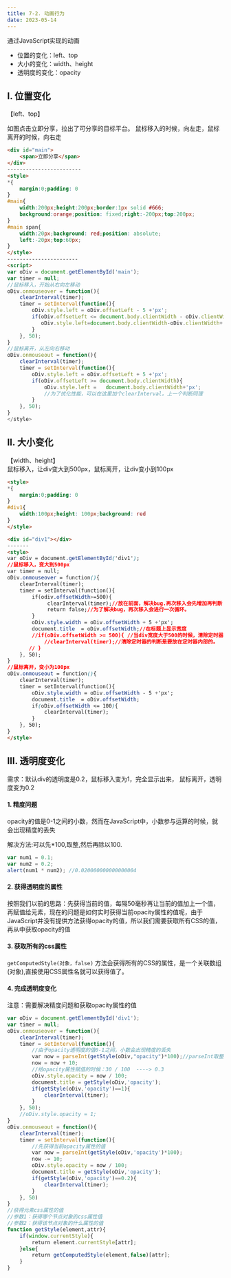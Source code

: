 ```yaml
---
title: 7-2. 动画行为
date: 2023-05-14
---
```

通过JavaScript实现的动画
- 位置的变化：left、top
- 大小的变化：width、height
- 透明度的变化：opacity

## Ⅰ. 位置变化
【left、top】

如图点击立即分享，拉出了可分享的目标平台。
鼠标移入的时候，向左走，鼠标离开的时候，向右走
```html
<div id="main">
    <span>立即分享</span>
</div>
------------------------
<style>
*{
    margin:0;padding: 0
}
#main{
    width:200px;height:200px;border:1px solid #666;
    background:orange;position: fixed;right:-200px;top:200px;
}
#main span{
    width:20px;background: red;position: absolute;
    left:-20px;top:60px;
}
</style>
-----------------------
<script>
var oDiv = document.getElementById('main');
var timer = null;
//鼠标移入，开始从右向左移动
oDiv.onmouseover = function(){
    clearInterval(timer);
    timer = setInterval(function(){
        oDiv.style.left = oDiv.offsetLeft - 5 +'px';
        if(oDiv.offsetLeft <= document.body.clientWidth - oDiv.clientWidth){
           oDiv.style.left=document.body.clientWidth-oDiv.clientWidth+'px';
        }
    }, 50);
}
//鼠标离开，从左向右移动
oDiv.onmouseout = function(){
    clearInterval(timer);
    timer = setInterval(function(){
        oDiv.style.left = oDiv.offsetLeft + 5 +'px';
        if(oDiv.offsetLeft >= document.body.clientWidth){
            oDiv.style.left =   document.body.clientWidth+'px';
            //为了优化性能，可以在这里加个clearInterval。上一个判断同理
        }
    }, 50);
}
</style>
```


## Ⅱ. 大小变化
【width、height】  
鼠标移入，让div变大到500px，鼠标离开，让div变小到100px
```html
<style>
*{
    margin:0;padding: 0
}
#div1{
    width:100px;height: 100px;background: red
}
</style>

<div id="div1"></div>
-------
<style>
var oDiv = document.getElementById('div1');
//鼠标移入，变大到500px
var timer = null;
oDiv.onmouseover = function(){
    clearInterval(timer);
    timer = setInterval(function(){
        if(odiv.offsetWidth>=500){
             clearInterval(timer);//放在前面，解决bug.再次移入会先增加再判断
             return false;//为了解决bug，再次移入会进行一次循环。
        }   
        oDiv.style.width = oDiv.offsetWidth + 5 +'px';
        document.title  = oDiv.offsetWidth;//在标题上显示宽度
        //if(oDiv.offsetWidth >= 500){ //当div宽度大于500的时候，清除定时器
        	//clearInterval(timer);//清除定时器的判断是要放在定时器内部的。
       // }
    }, 50);
}
//鼠标离开，变小为100px
oDiv.onmouseout = function(){
    clearInterval(timer);
    timer = setInterval(function(){
        oDiv.style.width = oDiv.offsetWidth - 5 +'px';
        document.title  = oDiv.offsetWidth;
        if(oDiv.offsetWidth <= 100){
        	clearInterval(timer);
        }
    }, 50);
}
</style>
```

## Ⅲ. 透明度变化
需求：默认div的透明度是0.2，鼠标移入变为1，完全显示出来， 鼠标离开，透明度变为0.2

#### 1. 精度问题
opacity的值是0-1之间的小数，然而在JavaScript中，小数参与运算的时候，就会出现精度的丢失

解决方法:可以先*100,取整,然后再除以100.
```js
var num1 = 0.1;
var num2 = 0.2;
alert(num1 * num2); //0.020000000000000004
```

#### 2. 获得透明度的属性
按照我们以前的思路：先获得当前的值，每隔50毫秒再让当前的值加上一个值，再赋值给元素，现在的问题是如何实时获得当前opacity属性的值呢，由于JavaScript并没有提供方法获得opacity的值，所以我们需要获取所有CSS的值，再从中获取opacity的值

#### 3. 获取所有的css属性
`getComputedStyle(对象，false)` 方法会获得所有的CSS的属性，是一个关联数组(对象),直接使用CSS属性名就可以获得值了。


#### 4. 完成透明度变化
注意：需要解决精度问题和获取opacity属性的值
```js
var oDiv = document.getElementById('div1');       
var timer = null;
oDiv.onmouseover = function(){
    clearInterval(timer);
    timer = setInterval(function(){
        //由于opacity透明度的值0-1之间，小数会出现精度的丢失
        var now = parseInt(getStyle(oDiv,"opacity")*100);//parseInt取整。
        now = now + 10;     
        //给opacity属性赋值的时候：30 / 100  ----> 0.3
        oDiv.style.opacity = now / 100;
        document.title = getStyle(oDiv,'opacity');  
        if(getStyle(oDiv,'opacity')==1){
            clearInterval(timer);
        }
    }, 50);
    //oDiv.style.opacity = 1;
}
oDiv.onmouseout = function(){
    clearInterval(timer);
    timer = setInterval(function(){
        //先获得当前opacity属性的值
        var now = parseInt(getStyle(oDiv,'opacity')*100);
        now -= 10;
        oDiv.style.opacity = now / 100;
        document.title = getStyle(oDiv,'opacity');
        if(getStyle(oDiv,'opacity')==0.2){
            clearInterval(timer);
        }
    }, 50)
}
//获得元素css属性的值
//参数1：获得哪个节点对象的css属性值
//参数2：获得该节点对象的什么属性的值
function getStyle(element,attr){
    if(window.currentStyle){
        return element.currentStyle[attr];
    }else{
        return getComputedStyle(element,false)[attr];
    }
}
```




